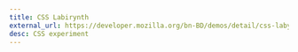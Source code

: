 ```yaml
---
title: CSS Labirynth
external_url: https://developer.mozilla.org/bn-BD/demos/detail/css-labyrinth/launch
desc: CSS experiment
---
```

